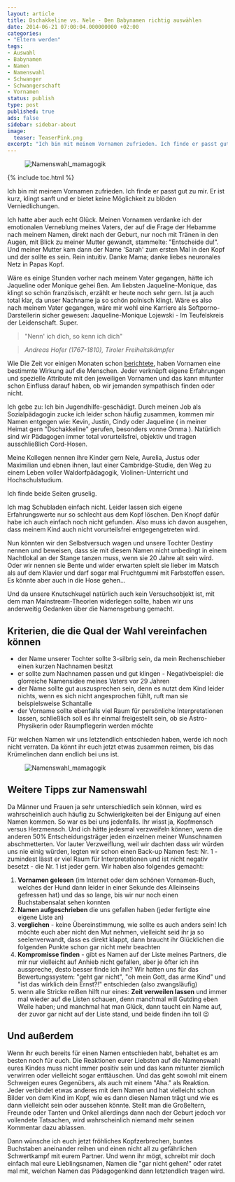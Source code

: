 ```yaml
---
layout: article
title: Dschakkeline vs. Nele - Den Babynamen richtig auswählen
date: 2014-06-21 07:00:04.000000000 +02:00
categories:
- "Eltern werden"
tags:
- Auswahl
- Babynamen
- Namen
- Namenswahl
- Schwanger
- Schwangerschaft
- Vornamen
status: publish
type: post
published: true
ads: false
sidebar: sidebar-about
image:
  teaser: TeaserPink.png
excerpt: "Ich bin mit meinem Vornamen zufrieden. Ich finde er passt gut zu mir. Er ist kurz, klingt sanft und er bietet keine Möglichkeit zu blöden Verniedlichungen."
---
```

<figure>
	<img src="{{ site.url }}/images/namen.jpg" alt="Namenswahl_mamagogik" />
</figure>

{% include toc.html %}

Ich bin mit meinem Vornamen zufrieden. Ich finde er passt gut zu mir. Er ist kurz, klingt sanft und er bietet keine Möglichkeit zu blöden Verniedlichungen.

Ich hatte aber auch echt Glück. Meinen Vornamen verdanke ich der emotionalen Verneblung meines Vaters, der auf die Frage der Hebamme nach meinem Namen, direkt nach der Geburt, nur noch mit Tränen in den Augen, mit Blick zu meiner Mutter gewandt, stammelte: "Entscheide du!". Und meiner Mutter kam dann der Name 'Sarah' zum ersten Mal in den Kopf und der sollte es sein. Rein intuitiv. Danke Mama; danke liebes neuronales Netz in Papas Kopf.

Wäre es einige Stunden vorher nach meinem Vater gegangen, hätte ich Jaqueline oder Monique gehei
ßen. Am liebsten Jaqueline-Monique, das klingt so schön französisch, erzählt er heute noch sehr gern. Ist ja auch total klar, da unser Nachname ja so schön polnisch klingt.
Wäre es also nach meinem Vater gegangen, wäre mir wohl eine Karriere als Softporno-Darstellerin sicher gewesen: Jaqueline-Monique Lojewski - Im Teufelskreis der Leidenschaft. Super.

> "Nenn' ich dich, so kenn ich dich"

> <cite>Andreas Hofer (1767-1810), Tiroler Freiheitskämpfer</cite>

Wie Die Zeit vor einigen Monaten schon <a href="http://www.zeit.de/2014/01/namen-sympathie" rel="nofollow">berichtete</a>, haben Vornamen eine bestimmte Wirkung auf die Menschen. Jeder verknüpft eigene Erfahrungen und spezielle Attribute mit den jeweiligen Vornamen und das kann mitunter schon Einfluss darauf haben, ob wir jemanden sympathisch finden oder nicht.

Ich gebe zu: Ich bin Jugendhilfe-geschädigt. Durch meinen Job als Sozialpädagogin zucke ich leider schon häufig zusammen, kommen mir Namen entgegen wie: Kevin, Justin, Cindy oder Jaqueline ( in meiner Heimat gern "Dschakkeline" gerufen, besonders vonne Omma ). Natürlich sind wir Pädagogen immer total vorurteilsfrei, objektiv und tragen ausschließlich Cord-Hosen.

Meine Kollegen nennen ihre Kinder gern Nele, Aurelia, Justus oder Maximilian und ebnen ihnen, laut einer Cambridge-Studie, den Weg zu einem Leben voller Waldorfpädagogik, Violinen-Unterricht und Hochschulstudium.

Ich finde beide Seiten gruselig.

Ich mag Schubladen einfach nicht. Leider lassen sich eigene Erfahrungswerte nur so schlecht aus dem Kopf löschen. Den Knopf dafür habe ich auch einfach noch nicht gefunden. Also muss ich davon ausgehen, dass meinem Kind auch nicht vorurteilsfrei entgegengetreten wird.

Nun könnten wir den Selbstversuch wagen und unsere Tochter Destiny nennen und beweisen, dass sie mit diesem Namen nicht unbedingt in einem Nachtlokal an der Stange tanzen muss, wenn sie 20 Jahre alt sein wird. Oder wir nennen sie Bente und wider erwarten spielt sie lieber im Matsch als auf dem Klavier und darf sogar mal Fruchtgummi mit Farbstoffen essen. Es könnte aber auch in die Hose gehen...

Und da unsere Knutschkugel natürlich auch kein Versuchsobjekt ist, mit dem man Mainstream-Theorien widerlegen sollte, haben wir uns anderweitig Gedanken über die Namensgebung gemacht.

## Kriterien, die die Qual der Wahl vereinfachen können

* der Name unserer Tochter sollte 3-silbrig sein, da mein Rechenschieber einen kurzen Nachnamen besitzt
* er sollte zum Nachnamen passen und gut klingen - Negativbeispiel: die glorreiche Namensidee meines Vaters vor 29 Jahren
* der Name sollte gut auszusprechen sein, denn es nutzt dem Kind leider nichts, wenn es sich nicht angesprochen fühlt, ruft man sie beispielsweise Schantalle
* der Vorname sollte ebenfalls viel Raum für persönliche Interpretationen lassen, schließlich soll es ihr einmal freigestellt sein, ob sie Astro-Physikerin oder Raumpflegerin werden möchte

Für welchen Namen wir uns letztendlich entschieden haben, werde ich noch nicht verraten. Da könnt ihr euch jetzt etwas zusammen reimen, bis das Krümelinchen dann endlich bei uns ist.

<figure>
	<img src="{{ site.url }}/images/namen.jpg" alt="Namenswahl_mamagogik" />
</figure>

## Weitere Tipps zur Namenswahl

Da Männer und Frauen ja sehr unterschiedlich sein können, wird es wahrscheinlich auch häufig zu Schwierigkeiten bei der Einigung auf einen Namen kommen. So war es bei uns jedenfalls. Ihr wisst ja, Kopfmensch versus Herzmensch. Und ich hätte jedesmal verzweifeln können, wenn die anderen 50% Entscheidungsträger jeden einzelnen meiner Wunschnamen abschmetterten. Vor lauter Verzweiflung, weil wir dachten dass wir würden uns nie einig würden, legten wir schon einen Back-up Namen fest: Nr. 1 - zumindest lässt er viel Raum für Interpretationen und ist nicht negativ besetzt - die Nr. 1 ist jeder gern. Wir haben also folgendes gemacht:

1. **Vornamen gelesen** (im Internet oder dem schönen Vornamen-Buch, welches der Hund dann leider in einer Sekunde des Alleinseins gefressen hat) und das so lange, bis wir nur noch einen Buchstabensalat sehen konnten
2. **Namen aufgeschrieben** die uns gefallen haben (jeder fertigte eine eigene Liste an)
3. **verglichen** - keine Übereinstimmung, wie sollte es auch anders sein! Ich möchte euch aber nicht den Mut nehmen, vielleicht seid ihr ja so seelenverwandt, dass es direkt klappt, dann braucht ihr Glücklichen die folgenden Punkte schon gar nicht mehr beachten
4. **Kompromisse finden** - gibt es Namen auf der Liste meines Partners, die mir nur vielleicht auf Anhieb nicht gefallen, aber je öfter ich ihn ausspreche, desto besser finde ich ihn? Wir hatten uns für das Bewertungssystem: "geht gar nicht", "oh mein Gott, das arme Kind" und "ist das wirklich dein Ernst?!" entschieden (also zwangsläufig)
5. wenn alle Stricke reißen hilft nur eines: **Zeit verweilen lassen** und immer mal wieder auf die Listen schauen, denn manchmal will Gutding eben Weile haben; und manchmal hat man Glück, dann taucht ein Name auf, der zuvor gar nicht auf der Liste stand, und beide finden ihn toll :wink:

## Und außerdem

Wenn ihr euch bereits für einen Namen entschieden habt, behaltet es am besten noch für euch. Die Reaktionen eurer Liebsten auf die Namenswahl eures Kindes muss nicht immer positiv sein und das kann mitunter ziemlich verwirren oder vielleicht sogar enttäuschen. Und das geht sowohl mit einem Schweigen eures Gegenübers, als auch mit einem "Aha." als Reaktion. Jeder verbindet etwas anderes mit dem Namen und hat vielleicht schon Bilder von dem Kind im Kopf, wie es dann diesen Namen trägt und wie es dann vielleicht sein oder aussehen könnte. Stellt man die Großeltern, Freunde oder Tanten und Onkel allerdings dann nach der Geburt jedoch vor vollendete Tatsachen, wird wahrscheinlich niemand mehr seinen Kommentar dazu ablassen.

Dann wünsche ich euch jetzt fröhliches Kopfzerbrechen, buntes Buchstaben aneinander reihen und einen nicht all zu gefährlichen Schwertkampf mit eurem Partner. Und wenn ihr mögt, schreibt mir doch einfach mal eure Lieblingsnamen, Namen die "gar nicht gehen!" oder ratet mal mit, welchen Namen das Pädagogenkind dann letztendlich tragen wird.

